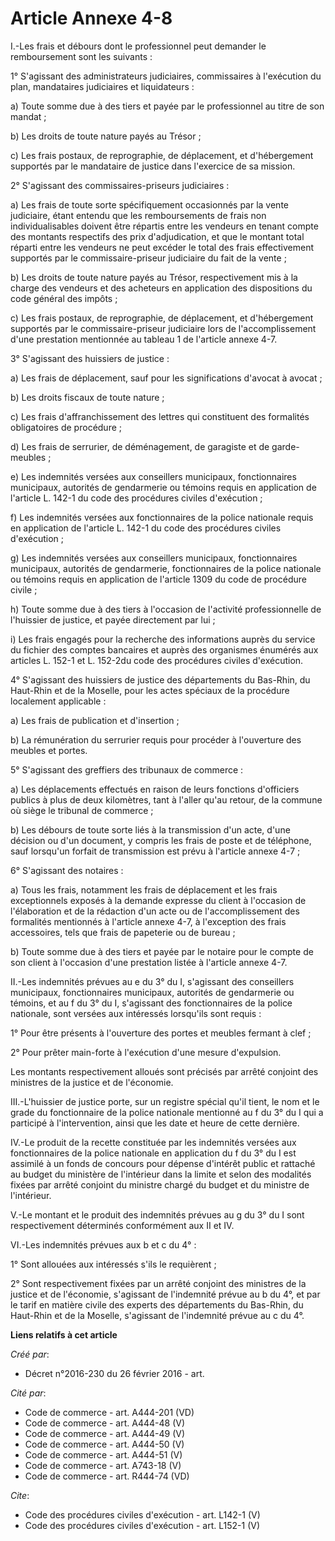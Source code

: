 # Article Annexe 4-8

I.-Les frais et débours dont le professionnel peut demander le remboursement sont les suivants : 

1° S'agissant des administrateurs judiciaires, commissaires à l'exécution du plan, mandataires judiciaires et liquidateurs : 

a) Toute somme due à des tiers et payée par le professionnel au titre de son mandat ; 

b) Les droits de toute nature payés au Trésor ; 

c) Les frais postaux, de reprographie, de déplacement, et d'hébergement supportés par le mandataire de justice dans
l'exercice de sa mission. 

2° S'agissant des commissaires-priseurs judiciaires : 

a) Les frais de toute sorte spécifiquement occasionnés par la vente judiciaire, étant entendu que les remboursements de frais
non individualisables doivent être répartis entre les vendeurs en tenant compte des montants respectifs des prix
d'adjudication, et que le montant total réparti entre les vendeurs ne peut excéder le total des frais effectivement supportés
par le commissaire-priseur judiciaire du fait de la vente ; 

b) Les droits de toute nature payés au Trésor, respectivement mis à la charge des vendeurs et des acheteurs en application
des dispositions du code général des impôts ; 

c) Les frais postaux, de reprographie, de déplacement, et d'hébergement supportés par le commissaire-priseur judiciaire lors
de l'accomplissement d'une prestation mentionnée au tableau 1 de l'article annexe 4-7.

3° S'agissant des huissiers de justice : 

a) Les frais de déplacement, sauf pour les significations d'avocat à avocat ; 

b) Les droits fiscaux de toute nature ; 

c) Les frais d'affranchissement des lettres qui constituent des formalités obligatoires de procédure ; 

d) Les frais de serrurier, de déménagement, de garagiste et de garde-meubles ; 

e) Les indemnités versées aux conseillers municipaux, fonctionnaires municipaux, autorités de gendarmerie ou témoins requis
en application de l'article L. 142-1 du code des procédures civiles d'exécution ; 

f) Les indemnités versées aux fonctionnaires de la police nationale requis en application de l'article L. 142-1 du code des
procédures civiles d'exécution ; 

g) Les indemnités versées aux conseillers municipaux, fonctionnaires municipaux, autorités de gendarmerie, fonctionnaires de
la police nationale ou témoins requis en application de l'article 1309 du code de procédure civile ; 

h) Toute somme due à des tiers à l'occasion de l'activité professionnelle de l'huissier de justice, et payée directement par
lui ; 

i) Les frais engagés pour la recherche des informations auprès du service du fichier des comptes bancaires et auprès des
organismes énumérés aux articles L. 152-1 et L. 152-2du code des procédures civiles d'exécution. 

4° S'agissant des huissiers de justice des départements du Bas-Rhin, du Haut-Rhin et de la Moselle, pour les actes spéciaux
de la procédure localement applicable : 

a) Les frais de publication et d'insertion ; 

b) La rémunération du serrurier requis pour procéder à l'ouverture des meubles et portes. 

5° S'agissant des greffiers des tribunaux de commerce : 

a) Les déplacements effectués en raison de leurs fonctions d'officiers publics à plus de deux kilomètres, tant à l'aller
qu'au retour, de la commune où siège le tribunal de commerce ; 

b) Les débours de toute sorte liés à la transmission d'un acte, d'une décision ou d'un document, y compris les frais de poste
et de téléphone, sauf lorsqu'un forfait de transmission est prévu à l'article annexe 4-7 ; 

6° S'agissant des notaires : 

a) Tous les frais, notamment les frais de déplacement et les frais exceptionnels exposés à la demande expresse du client à
l'occasion de l'élaboration et de la rédaction d'un acte ou de l'accomplissement des formalités mentionnés à l'article annexe
4-7, à l'exception des frais accessoires, tels que frais de papeterie ou de bureau ; 

b) Toute somme due à des tiers et payée par le notaire pour le compte de son client à l'occasion d'une prestation listée à
l'article annexe 4-7. 

II.-Les indemnités prévues au e du 3° du I, s'agissant des conseillers municipaux, fonctionnaires municipaux, autorités de
gendarmerie ou témoins, et au f du 3° du I, s'agissant des fonctionnaires de la police nationale, sont versées aux intéressés
lorsqu'ils sont requis : 

1° Pour être présents à l'ouverture des portes et meubles fermant à clef ; 

2° Pour prêter main-forte à l'exécution d'une mesure d'expulsion. 

Les montants respectivement alloués sont précisés par arrêté conjoint des ministres de la justice et de l'économie. 

III.-L'huissier de justice porte, sur un registre spécial qu'il tient, le nom et le grade du fonctionnaire de la police
nationale mentionné au f du 3° du I qui a participé à l'intervention, ainsi que les date et heure de cette dernière. 

IV.-Le produit de la recette constituée par les indemnités versées aux fonctionnaires de la police nationale en application
du f du 3° du I est assimilé à un fonds de concours pour dépense d'intérêt public et rattaché au budget du ministère de
l'intérieur dans la limite et selon des modalités fixées par arrêté conjoint du ministre chargé du budget et du ministre de
l'intérieur. 

V.-Le montant et le produit des indemnités prévues au g du 3° du I sont respectivement déterminés conformément aux II et IV. 

VI.-Les indemnités prévues aux b et c du 4° : 

1° Sont allouées aux intéressés s'ils le requièrent ; 

2° Sont respectivement fixées par un arrêté conjoint des ministres de la justice et de l'économie, s'agissant de l'indemnité
prévue au b du 4°, et par le tarif en matière civile des experts des départements du Bas-Rhin, du Haut-Rhin et de la Moselle,
s'agissant de l'indemnité prévue au c du 4°.

**Liens relatifs à cet article**

_Créé par_:

  - Décret n°2016-230 du 26 février 2016 - art.

_Cité par_:

  - Code de commerce - art. A444-201 (VD)
  - Code de commerce - art. A444-48 (V)
  - Code de commerce - art. A444-49 (V)
  - Code de commerce - art. A444-50 (V)
  - Code de commerce - art. A444-51 (V)
  - Code de commerce - art. A743-18 (V)
  - Code de commerce - art. R444-74 (VD)

_Cite_:

  - Code des procédures civiles d'exécution - art. L142-1 (V)
  - Code des procédures civiles d'exécution - art. L152-1 (V)
